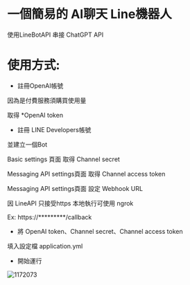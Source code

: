 # 一個簡易的 AI聊天 Line機器人
使用LineBotAPI 串接 ChatGPT API

# 使用方式:
* 註冊OpenAI帳號

因為是付費服務須購買使用量


取得 *OpenAI token

* 註冊 LINE Developers帳號


並建立一個Bot


Basic settings 頁面 取得 Channel secret


Messaging API settings頁面 取得 Channel access token


Messaging API settings頁面 設定 Webhook URL


因 LineAPI 只接受https 本地執行可使用 ngrok


Ex: https://*********/callback

* 將 OpenAI token、Channel secret、Channel access token

填入設定檔 application.yml

* 開始運行

![1172073](https://github.com/max7789632/LineRobot-OpenAi/assets/73981687/4530e0b7-7c90-43e6-9df3-76d110ff864e)
